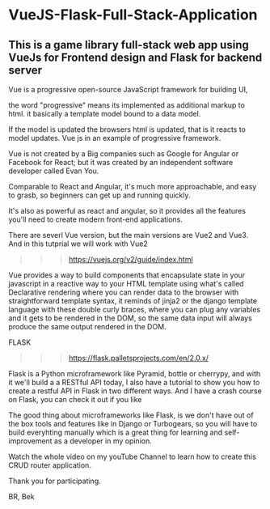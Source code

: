 # VueJS-Flask-Full-Stack-Application
## This is a game library full-stack web app using VueJs for Frontend design and Flask for backend server

Vue is a progressive open-source JavaScript framework for building UI,

the word "progressive" means its implemented as additional markup to html. it basically a template model bound to a data model. 

If the model is updated the browsers html is updated, that is it reacts to model updates. Vue js in an example of progressive framework.

Vue is not created by a Big companies such as Google for Angular or Facebook for React; but it was created by an independent software developer called Evan You.

Comparable to React and Angular, it's much more approachable, and easy to grasb, so beginners can get up and running quickly. 

It's also as powerful as react and angular, so it provides all the features you'll need to create modern front-end applications.

There are severl Vue version, but the main versions are Vue2 and Vue3. And in this tutprial we will work with Vue2 

>>> https://vuejs.org/v2/guide/index.html

Vue provides a way to build components that encapsulate state in your javascript in a reactive way to your HTML template using what's called Declarative rendering where you can render data to the browser with straightforward template syntax, it reminds of jinja2 or the django template language with these double curly braces, where you can plug any variables and it gets to be rendered in the DOM, so the same data input will always produce the same output rendered in the DOM.

FLASK
>>> https://flask.palletsprojects.com/en/2.0.x/

Flask is a Python microframework like Pyramid, bottle or cherrypy, and with it we'll build a a RESTful API today, 
I also have a tutorial to show you how to create a restful API in Flask in two different ways.
And I have a crash course on Flask, you can check it out if you like

The good thing about microframeworks like Flask, is we don't have out of the box tools and features like in Django or Turbogears, 
so you will have to build everyhting manually which is a great thing for learning and self-improvement as a developer in my opinion.

Watch the whole video on my youTube Channel to learn how to create this CRUD router application.

Thank you for participating.

BR,
Bek
